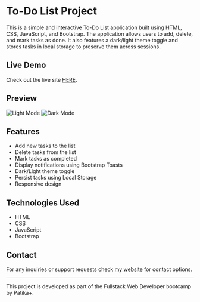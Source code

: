 # To-Do List Project

This is a simple and interactive To-Do List application built using HTML, CSS, JavaScript, and Bootstrap. The application allows users to add, delete, and mark tasks as done. It also features a dark/light theme toggle and stores tasks in local storage to preserve them across sessions.

## Live Demo

Check out the live site [HERE](https://todo-app-ardacanbakis.vercel.app/).

## Preview
![Light Mode](https://i.imgur.com/gHNBNgY.png)
![Dark Mode](https://i.imgur.com/zF8fnx5.png)
## Features

- Add new tasks to the list
- Delete tasks from the list
- Mark tasks as completed
- Display notifications using Bootstrap Toasts
- Dark/Light theme toggle
- Persist tasks using Local Storage
- Responsive design

## Technologies Used

- HTML
- CSS
- JavaScript
- Bootstrap

## Contact

For any inquiries or support requests check [my website](https://www.ardacanbakis.com) for contact options. 

---

This project is developed as part of the Fullstack Web Developer bootcamp by Patika+.
